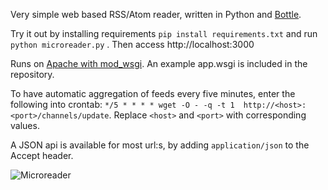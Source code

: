 Very simple web based RSS/Atom reader, written in Python and [Bottle](http://bottlepy.org/). 

Try it out by installing requirements `pip install requirements.txt` and 
run `python microreader.py` . Then access http://localhost:3000

Runs on [Apache with mod_wsgi](http://bottlepy.org/docs/dev/deployment.html#apache-mod-wsgi).
An example app.wsgi is included in the repository.

To have automatic aggregation of feeds every five minutes, enter the 
following into crontab:
`*/5 * * * * wget -O - -q -t 1  http://<host>:<port>/channels/update`. 
Replace `<host>` and `<port>` with corresponding values.

A JSON api is available for most url:s, by adding `application/json`
to the Accept header.

![Microreader](https://raw.github.com/morganbengtsson/morganbengtsson.github.com/master/images/microreader.png "Microreader")
